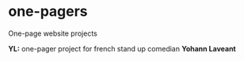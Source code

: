 # one-pagers
One-page website projects

<p><b>YL:</b> one-pager project for french stand up comedian <b>Yohann Laveant</b></p>
